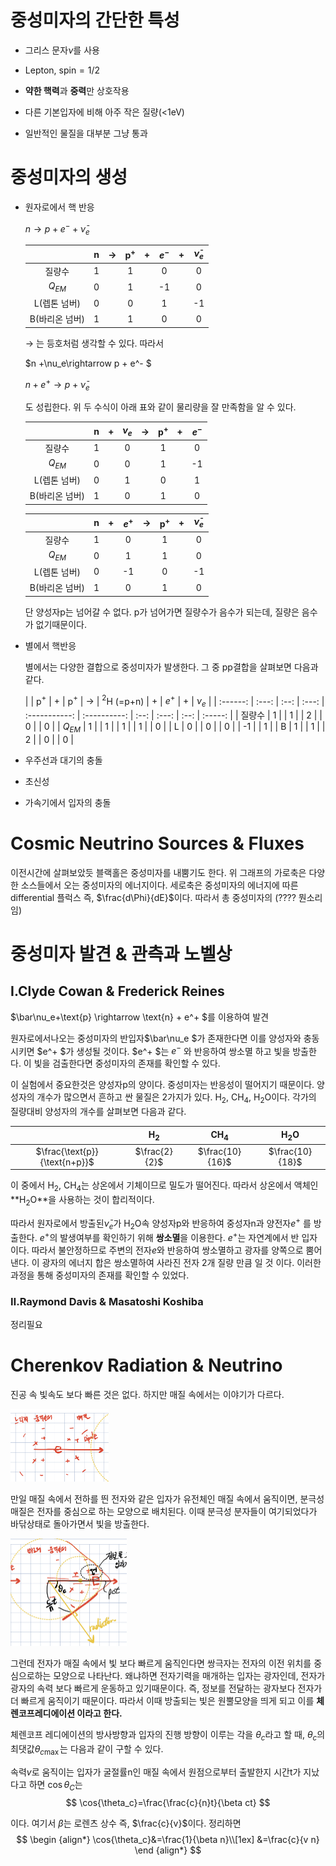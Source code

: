 # 중성미자의 간단한 특성

- 그리스 문자$\nu$를 사용

- Lepton, spin$=1/2$

- **약한 핵력**과 **중력**만 상호작용

- 다른 기본입자에 비해 아주 작은 질량(<1eV)

- 일반적인 물질을 대부분 그냥 통과

  

# 중성미자의 생성

- 원자로에서 핵 반응

  $n \rightarrow p + e^- + \bar\nu_e$ 

  |                |  n   | $\rightarrow$ | p$^+$ |  +   | $e^-$ |  +   | $\bar\nu_e$ |
  | :------------: | :--: | :-----------: | :---: | :--: | :---: | :--: | :---------: |
  |     질량수     |  1   |               |   1   |      |   0   |      |      0      |
  |    $Q_{EM}$    |  0   |               |   1   |      |  -1   |      |      0      |
  |  L(렙톤 넘버)  |  0   |               |   0   |      |   1   |      |     -1      |
  | B(바리온 넘버) |  1   |               |   1   |      |   0   |      |      0      |

  $\rightarrow$ 는 등호처럼 생각할 수 있다. 따라서

  $n +\nu_e\rightarrow p + e^- $ 

  $n+ e^+ \rightarrow p  + \bar\nu_e$ 

  도 성립한다. 위 두 수식이 아래 표와 같이 물리량을 잘 만족함을 알 수 있다.  

  |                |  n   |  +   | $\nu_e$ | $\rightarrow$ | p$^+$ |  +   | $e^-$ |
  | :------------: | :--: | :--: | :-----: | :-----------: | :---: | :--: | :---: |
  |     질량수     |  1   |      |    0    |               |   1   |      |   0   |
  |    $Q_{EM}$    |  0   |      |    0    |               |   1   |      |  -1   |
  |  L(렙톤 넘버)  |  0   |      |    1    |               |   0   |      |   1   |
  | B(바리온 넘버) |  1   |      |    0    |               |   1   |      |   0   |

  |                |  n   |  +   | $e^+$ | $\rightarrow$ | p$^+$ |  +   | $\bar\nu_e$ |
  | :------------: | :--: | :--: | :---: | :-----------: | :---: | :--: | :---------: |
  |     질량수     |  1   |      |   0   |               |   1   |      |      0      |
  |    $Q_{EM}$    |  0   |      |   1   |               |   1   |      |      0      |
  |  L(렙톤 넘버)  |  0   |      |  -1   |               |   0   |      |     -1      |
  | B(바리온 넘버) |  1   |      |   0   |               |   1   |      |      0      |

  단 양성자p는 넘어갈 수 없다. p가 넘어가면 질량수가 음수가 되는데, 질량은 음수가 없기때문이다.

- 별에서 핵반응

  별에서는 다양한 결합으로 중성미자가 발생한다. 그 중 pp결합을 살펴보면 다음과 같다.

  |          | p$^+$ |  +   | p$^+$ | $\rightarrow$ | $^2$H (=p+n) |  +   | $e^+$ |  +   | $\nu_e$ |
| :------: | :---: | :--: | :---: | :-----------: | :----------: | :--: | :---: | :--: | :-----: |
  |  질량수  |   1   |      |   1   |               |      2       |      |   0   |      |    0    |
  | $Q_{EM}$ |   1   |      |   1   |               |      1       |      |   1   |      |    0    |
  |    L     |   0   |      |   0   |               |      0       |      |  -1   |      |    1    |
  |    B     |   1   |      |   1   |               |      2       |      |   0   |      |    0    |
  
  

- 우주선과 대기의 충돌

- 초신성

- 가속기에서 입자의 충돌

# Cosmic Neutrino Sources & Fluxes

이전시간에 살펴보았듯 블랙홀은 중성미자를 내뿜기도 한다. 
위 그래프의 가로축은 다양한 소스들에서 오는 중성미자의 에너지이다.
세로축은 중성미자의 에너지에 따른 differential 플럭스 즉, $\frac{d\Phi}{dE}$이다. 
따라서 총 중성미자의 (???? 뭔소리임)

# 중성미자 발견 & 관측과 노벨상

## Ⅰ.Clyde Cowan & Frederick Reines

$\bar\nu_e+\text{p} \rightarrow \text{n} + e^+ $를 이용하여 발견

원자로에서나오는 중성미자의 반입자$\bar\nu_e $가 존재한다면 
이를 양성자와 충동시키면 $e^+ $가 생성될 것이다.
$e^+  $는 $e^-$ 와 반응하여 쌍소멸 하고 빛을 방출한다. 이 빛을 검출한다면 중성미자의 존재를 확인할 수 있다.

이 실험에서 중요한것은 양성자p의 양이다. 중성미자는 반응성이 떨어지기 때문이다. 양성자의 개수가 많으면서 흔하고 싼 물질은 2가지가 있다. $\text{H}_2$, $\text{CH}_4$, $\text{H}_2\text{O}$이다. 각가의 질량대비 양성자의 개수를 살펴보면 다음과 같다.

|                               | $\text{H}_2$  |  $\text{CH}_4$  | $\text{H}_2\text{O}$ |
| :---------------------------: | :-----------: | :-------------: | :------------------: |
| $\frac{\text{p}}{\text{n+p}}$ | $\frac{2}{2}$ | $\frac{10}{16}$ |   $\frac{10}{18}$    |

이 중에서  $\text{H}_2$, $\text{CH}_4$는 상온에서 기체이므로 밀도가 떨어진다. 따라서  상온에서 액체인 **$\text{H}_2\text{O}$**을 사용하는 것이 합리적이다.

따라서 원자로에서 방출된$\bar\nu_e$가 $\text{H}_2\text{O}$속 양성자p와 반응하여 중성자n과 양전자$e^+$ 를 방출한다. $e^+$의 발생여부를 확인하기 위해 **쌍소멸**을 이용한다.  $e^+$는 자연계에서 반 입자 이다. 따라서 불안정하므로 주변의 전자$e$와 반응하여 쌍소멸하고 광자를 양쪽으로 뿜어낸다. 이 광자의 에너지 합은 쌍소멸하여 사라진 전자 2개 질량 만큼 일 것 이다. 이러한 과정을 통해 중성미자의 존재를 확인할 수 있었다.

### Ⅱ.Raymond Davis & Masatoshi Koshiba

정리필요

# Cherenkov Radiation & Neutrino

진공 속 빛속도 보다 빠른 것은 없다. 하지만 매질 속에서는 이야기가 다르다. 

<img src="../images/2021-12-16-5%EC%9E%A5%20%EC%A4%91%EC%84%B1%EB%AF%B8%EC%9E%90/Image%202021-12-18%2013-24-31-16398016853151.png" style="zoom:25%;"  />

 만일 매질 속에서 전하를 띈 전자와 같은 입자가 유전체인 매질 속에서 움직이면, 분극성 매질은 전자를 중심으로 하는  모양으로 배치된다. 이때 분극성 분자들이 여기되었다가 바닦상태로 돌아가면서 빛을 방출한다.

<img src="../images/2021-12-16-5%EC%9E%A5%20%EC%A4%91%EC%84%B1%EB%AF%B8%EC%9E%90/Image%202021-12-18%2013-36-32.png" style="zoom:25%;" />

그런데 전자가 매질 속에서 빛 보다 빠르게 움직인다면 쌍극자는 전자의 이전 위치를 중심으로하는 모양으로 나타난다.  왜냐하면 전자기력을 매개하는 입자는 광자인데, 전자가 광자의 속력 보다 빠르게 운동하고 있기때문이다. 즉, 정보를 전달하는 광자보다 전자가 더 빠르게 움직이기 때문이다. 따라서 이때 방출되는 빛은 원뿔모양을 띄게 되고 이를 **체렌코프레디에이션 이라고 한다.**

체렌코프 레디에이션의 방사방향과 입자의 진행 방향이 이루는 각을 $\theta_c$라고 할 때, $\theta_c$의 최댓값$\theta_{c\max}$는 다음과 같이 구할 수 있다.

속력$v$로 움직이는 입자가 굴절률n인 매질 속에서 원점으로부터 출발한지 시간t가 지났다고 하면 $\cos\theta_C$는
$$
\cos{\theta_c}=\frac{\frac{c}{n}t}{\beta ct}
$$


이다. 여기서 $\beta$는 로렌츠 상수 즉, $\frac{c}{v}$이다. 정리하면
$$
\begin {align*}
\cos{\theta_c}&=\frac{1}{\beta n}\\[1ex]
&=\frac{c}{v n}
\end {align*}
$$


